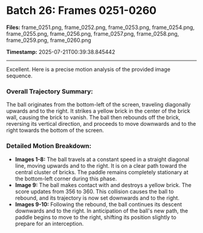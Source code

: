 # Batch 26: Frames 0251-0260

**Files:** frame_0251.png, frame_0252.png, frame_0253.png, frame_0254.png, frame_0255.png, frame_0256.png, frame_0257.png, frame_0258.png, frame_0259.png, frame_0260.png

**Timestamp:** 2025-07-21T00:39:38.845442

---

Excellent. Here is a precise motion analysis of the provided image sequence.

### Overall Trajectory Summary:
The ball originates from the bottom-left of the screen, traveling diagonally upwards and to the right. It strikes a yellow brick in the center of the brick wall, causing the brick to vanish. The ball then rebounds off the brick, reversing its vertical direction, and proceeds to move downwards and to the right towards the bottom of the screen.

### Detailed Motion Breakdown:
*   **Images 1-8:** The ball travels at a constant speed in a straight diagonal line, moving upwards and to the right. It is on a clear path toward the central cluster of bricks. The paddle remains completely stationary at the bottom-left corner during this phase.
*   **Image 9:** The ball makes contact with and destroys a yellow brick. The score updates from 356 to 360. This collision causes the ball to rebound, and its trajectory is now set downwards and to the right.
*   **Images 9-10:** Following the rebound, the ball continues its descent downwards and to the right. In anticipation of the ball's new path, the paddle begins to move to the right, shifting its position slightly to prepare for an interception.

